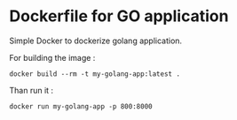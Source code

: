 # Dockerfile for GO application

Simple Docker to dockerize golang application.

For building the image :
```
docker build --rm -t my-golang-app:latest .
```
Than run it :

```
docker run my-golang-app -p 800:8000
```
